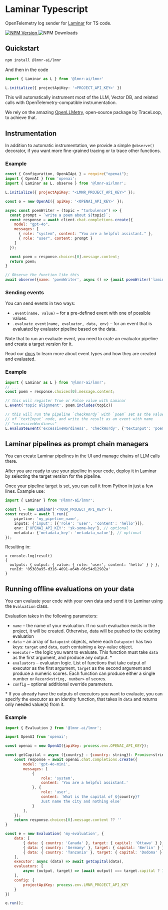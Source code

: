 # Laminar Typescript

OpenTelemetry log sender for [Laminar](https://github.com/lmnr-ai/lmnr) for TS code.

 <a href="https://www.npmjs.com/package/@lmnr-ai/lmnr"> ![NPM Version](https://img.shields.io/npm/v/%40lmnr-ai%2Flmnr?label=lmnr&logo=npm&logoColor=CB3837) </a>
 ![NPM Downloads](https://img.shields.io/npm/dm/%40lmnr-ai%2Flmnr)


## Quickstart

```sh
npm install @lmnr-ai/lmnr
```

And then in the code

```typescript
import { Laminar as L } from '@lmnr-ai/lmnr'

L.initialize({ projectApiKey: '<PROJECT_API_KEY>' })
```

This will automatically instrument most of the LLM, Vector DB, and related
calls with OpenTelemetry-compatible instrumentation.

We rely on the amazing [OpenLLMetry](https://github.com/traceloop/openllmetry), open-source package
by TraceLoop, to achieve that.

## Instrumentation

In addition to automatic instrumentation, we provide a simple `@observe()` decorator, if you want more fine-grained tracing
or to trace other functions.

### Example

```javascript
const { Configuration, OpenAIApi } = require("openai");
import { OpenAI } from 'openai';
import { Laminar as L, observe } from '@lmnr-ai/lmnr';

L.initialize({ projectApiKey: "<LMNR_PROJECT_API_KEY>" });

const o = new OpenAI({ apiKey: '<OPENAI_API_KEY>' });

async const poemWriter = (topic = "turbulence") => {
  const prompt = `write a poem about ${topic}`;
  const response = await client.chat.completions.create({
    model: "gpt-4o",
    messages: [
      { role: "system", content: "You are a helpful assistant." },
      { role: "user", content: prompt }
    ]
  });

  const poem = response.choices[0].message.content;
  return poem;
}

// Observe the function like this
await observe({name: 'poemWriter', async () => {await poemWriter('laminar flow')}})
```

### Sending events

You can send events in two ways:
- `.event(name, value)` – for a pre-defined event with one of possible values.
- `.evaluate_event(name, evaluator, data, env)` – for an event that is evaluated by evaluator pipeline based on the data.

Note that to run an evaluate event, you need to crate an evaluator pipeline and create a target version for it.

Read our [docs](https://docs.lmnr.ai) to learn more about event types and how they are created and evaluated.

### Example

```javascript
import { Laminar as L } from '@lmnr-ai/lmnr';
// ...
const poem = response.choices[0].message.content;

// this will register True or False value with Laminar
L.event('topic alignment', poem.includes(topic))

// this will run the pipeline `checkWordy` with `poem` set as the value
// of `textInput` node, and write the result as an event with name
// "excessiveWordiness"
L.evaluateEvent('excessiveWordiness', 'checkWordy', {'textInput': 'poem'})
```

## Laminar pipelines as prompt chain managers

You can create Laminar pipelines in the UI and manage chains of LLM calls there.

After you are ready to use your pipeline in your code, deploy it in Laminar by selecting the target version for the pipeline.

Once your pipeline target is set, you can call it from Python in just a few lines.
Example use:

```typescript
import { Laminar } from '@lmnr-ai/lmnr';

const l = new Laminar('<YOUR_PROJECT_API_KEY>');
const result = await l.run({
    pipeline: 'my_pipeline_name',
    inputs: {'input': [{'role': 'user', 'content': 'hello'}]},
    env: {'OPENAI_API_KEY': 'sk-some-key'}, // optional
    metadata: {'metadata_key': 'metadata_value'}, // optional
});
```

Resulting in:

```
> console.log(result)
{
  outputs: { output: { value: { role: 'user', content: 'hello' } } },
  runId: '05383a95-d316-4091-a64b-06c54d12982a'
}
```

## Running offline evaluations on your data

You can evaluate your code with your own data and send it to Laminar using the `Evaluation` class.

Evaluation takes in the following parameters:
- `name` – the name of your evaluation. If no such evaluation exists in the project, it will be created. Otherwise, data will be pushed to the existing evaluation
- `data` – an array of `Datapoint` objects, where each `Datapoint` has two keys: `target` and `data`, each containing a key-value object.
- `executor` – the logic you want to evaluate. This function must take `data` as the first argument, and produce any output. *
- `evaluators` – evaluaton logic. List of functions that take output of executor as the first argument, `target` as the second argument and produce a numeric scores. Each function can produce either a single number or `Record<string, number>` of scores.
- `config` – optional additional override parameters.

\* If you already have the outputs of executors you want to evaluate, you can specify the executor as an identity function, that takes in `data` and returns only needed value(s) from it.

### Example

```javascript
import { Evaluation } from '@lmnr-ai/lmnr';

import OpenAI from 'openai';

const openai = new OpenAI({apiKey: process.env.OPENAI_API_KEY});

const getCapital = async ({country} : {country: string}): Promise<string> => {
    const response = await openai.chat.completions.create({
        model: 'gpt-4o-mini',
        messages: [
            {
                role: 'system',
                content: 'You are a helpful assistant.'
            }, {
                role: 'user',
                content: `What is the capital of ${country}? 
                Just name the city and nothing else`
            }
        ],
    });
    return response.choices[0].message.content ?? ''
}

const e = new Evaluation( 'my-evaluation', {
    data: [
        { data: { country: 'Canada' }, target: { capital: 'Ottawa' } },
        { data: { country: 'Germany' }, target: { capital: 'Berlin' } },
        { data: { country: 'Tanzania' }, target: { capital: 'Dodoma' } },
    ],
    executor: async (data) => await getCapital(data),
    evaluators: [
        async (output, target) => (await output) === target.capital ? 1 : 0
    ],
    config: {
        projectApiKey: process.env.LMNR_PROJECT_API_KEY
    }
})

e.run();
```
